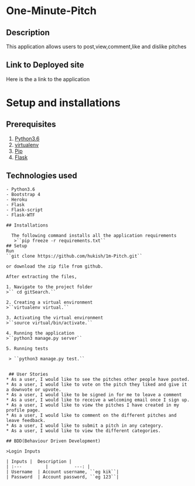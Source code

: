 # One-Minute-Pitch
## Description
This application allows users to post,view,comment,like and dislike pitches

## Link to Deployed site
Here is the a link to the application

# Setup and installations
## Prerequisites
1. [Python3.6](https://www.python.org/)
2. [virtualenv](https://docs.python-guide.org/dev/virtualenvs/)
3. [Pip](https://pypi.org/)
4.  [Flask](http://flask.pocoo.org/)

## Technologies used
```
- Python3.6
- Bootstrap 4
- Heroku
- Flask
- Flask-script
- Flask-WTF

## Installations

  The following command installs all the application requirements
   >``pip freeze -r requirements.txt``
## Setup
Run 
``git clone https://github.com/hukish/1m-Pitch.git``

or download the zip file from github.

After extracting the files, 

1. Navigate to the project folder
>`` cd gitSearch.`` 

2. Creating a virtual environment
>``virtualenv virtual.``

3. Activating the virtual environment
>``source virtual/bin/activate.``

4. Running the application
>``python3 manage.py server``

5. Running tests

 > ``python3 manage.py test.``


 ## User Stories
* As a user, I would like to see the pitches other people have posted.
* As a user, I would like to vote on the pitch they liked and give it a downvote or upvote.
* As a user, I would like to be signed in for me to leave a comment
* As a user, I would like to receive a welcoming email once I sign up.
* As a user, I would like to view the pitches I have created in my profile page.
* As a user, I would like to comment on the different pitches and leave feedback.
* As a user, I would like to submit a pitch in any category.
* As a user, I would like to view the different categories. 

## BDD(Behaviour Driven Development)

>Login Inputs

| Inputs |  Description |
| :---         |          ---: |
| Username  | Account username, ``eg kik``|
| Password  | Account password, ``eg 123``|
